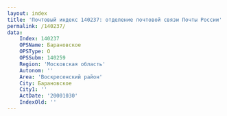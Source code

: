 ```yaml
---
layout: index
title: 'Почтовый индекс 140237: отделение почтовой связи Почты России'
permalink: /140237/
data:
    Index: 140237
    OPSName: Барановское
    OPSType: О
    OPSSubm: 140259
    Region: 'Московская область'
    Autonom: ''
    Area: 'Воскресенский район'
    City: Барановское
    City1: ''
    ActDate: '20001030'
    IndexOld: ''
---
```

